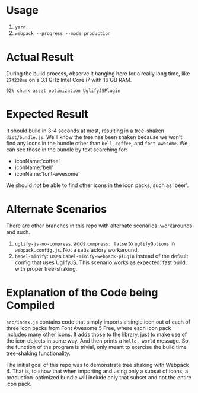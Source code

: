 # Usage
1. `yarn`
1. `webpack --progress --mode production`

# Actual Result
During the build process, observe it hanging here for a really long time, like `274238ms` on a 3.1 GHz Intel Core i7 with 16 GB RAM.
```
92% chunk asset optimization UglifyJSPlugin
```

# Expected Result
It should build in 3-4 seconds at most, resulting in a tree-shaken `dist/bundle.js`.
We'll know the tree has been shaken because we won't find any icons in the bundle other than `bell`, `coffee`, and `font-awesome`.
We can see those in the bundle by text searching for:
* iconName:'coffee'
* iconName:'bell'
* iconName:'font-awesome'

We should _not_ be able to find other icons in the icon packs, such as 'beer'.

# Alternate Scenarios

There are other branches in this repo with alternate scenarios: workarounds and such.

1. `uglify-js-no-compress`: adds `compress: false` to `uglifyOptions` in `webpack.config.js`. Not a satisfactory workaround.
1. `babel-minify`: uses `babel-minify-webpack-plugin` instead of the default config that uses UglifyJS. This scenario works as expected: fast build, with proper tree-shaking.

# Explanation of the Code being Compiled

`src/index.js` contains code that simply imports a single icon out of each of three icon packs from Font Awesome 5 Free, where each icon pack includes many other icons. It adds those to the library, just to make use of the icon objects in some way. And then prints a `hello, world` message. So, the function of the program is trivial, only meant to exercise the build time tree-shaking functionality.

The initial goal of this repo was to demonstrate tree shaking with Webpack 4. That is, to show that when importing and using only a subset of icons, a production-optimized bundle will include only that subset and not the entire icon pack.
